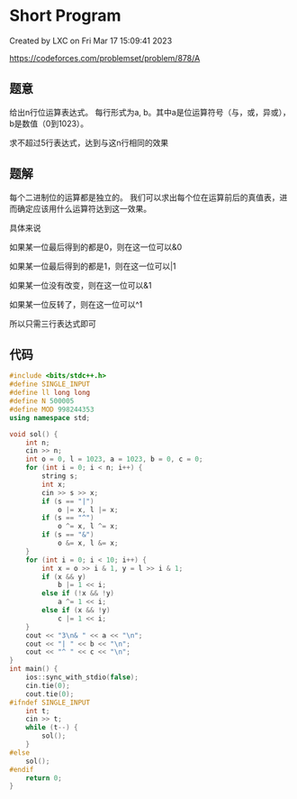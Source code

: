 # Short Program

Created by LXC on Fri Mar 17 15:09:41 2023

https://codeforces.com/problemset/problem/878/A

## 题意

给出n行位运算表达式。
每行形式为a, b。其中a是位运算符号（与，或，异或），b是数值（0到1023）。

求不超过5行表达式，达到与这n行相同的效果

## 题解

每个二进制位的运算都是独立的。
我们可以求出每个位在运算前后的真值表，进而确定应该用什么运算符达到这一效果。

具体来说

如果某一位最后得到的都是0，则在这一位可以&0

如果某一位最后得到的都是1，则在这一位可以|1

如果某一位没有改变，则在这一位可以&1

如果某一位反转了，则在这一位可以^1

所以只需三行表达式即可

## 代码
``` cpp
#include <bits/stdc++.h>
#define SINGLE_INPUT
#define ll long long
#define N 500005
#define MOD 998244353
using namespace std;

void sol() {
    int n;
    cin >> n;
    int o = 0, l = 1023, a = 1023, b = 0, c = 0;
    for (int i = 0; i < n; i++) {
        string s;
        int x;
        cin >> s >> x;
        if (s == "|")
            o |= x, l |= x;
        if (s == "^")
            o ^= x, l ^= x;
        if (s == "&")
            o &= x, l &= x;
    }
    for (int i = 0; i < 10; i++) {
        int x = o >> i & 1, y = l >> i & 1;
        if (x && y)
            b |= 1 << i;
        else if (!x && !y)
            a ^= 1 << i;
        else if (x && !y)
            c |= 1 << i;
    }
    cout << "3\n& " << a << "\n";
    cout << "| " << b << "\n";
    cout << "^ " << c << "\n";
}
int main() {
    ios::sync_with_stdio(false);
    cin.tie(0);
    cout.tie(0);
#ifndef SINGLE_INPUT
    int t;
    cin >> t;
    while (t--) {
        sol();
    }
#else
    sol();
#endif
    return 0;
}
```